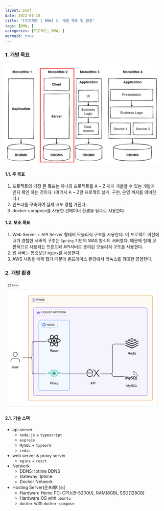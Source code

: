 ```yaml
---
layout: post
date: 2022-01-10
title: "[프로젝트 | BMW] 2. 개발 목표 및 환경"
tags: [BMW, ]
categories: [프로젝트, BMW, ]
mermaid: true
---
```




### 1. 개발 목표


![0](/assets/img/2022-01-10-프로젝트--BMW-2.-개발-목표-및-환경.md/0.png)



#### 1.1. 주 목표

1. 프로젝트의 가장 큰 목표는 하나의 프로젝트를 A ~ Z 까지 개발할 수 있는 개발자 인지 확인 하는 것이다. (여기서 A ~ Z란 프로젝트 설계, 구현, 운영 까지를 의미한다.)
2. 인프라를 구축하여 실제 배포 경험 가진다.
3. docker-compose를 사용한 컨테이너 환경을 필수로 사용한다.


#### 1.2. 보조 목표

1. Web Server + API Server 형태의 모놀리식 구조를 사용한다.
이 프로젝트 이전에 내가 경험한 서버의 구조는 `Spring` 기반의 WAS 방식의 서버였다.
때문에 현재 보편적으로 사용되는 프론트와 API서버로 분리된 모놀리식 구조를 사용한다.
2. 웹 서버는 톰캣보단 `Nginx`를 사용한다.
3. AWS 사용을 배제 했기 때문에 온프레미스 환경에서 리눅스를 최대한 경험한다.


### 2. 개발 환경


![1](/assets/img/2022-01-10-프로젝트--BMW-2.-개발-목표-및-환경.md/1.png)



#### 2.1. 기술 스택

- api server
	- `node.js` + `typescript`
	- `express`
	- `MySQL` + `typeorm`
	- `redis`
- web server & proxy server
	- `nginx` + `react`
- Network
	- DDNS: Iptime DDNS
	- Gateway: Iptime
	- Docker Network
- Hosting Server(온프레미스)
	- Hardware Home PC: CPU(i5-5200U), RAM(8GB), SSD(128GB)
	- Hardware OS with `ubuntu`
	- `docker` with `docker-compose`
